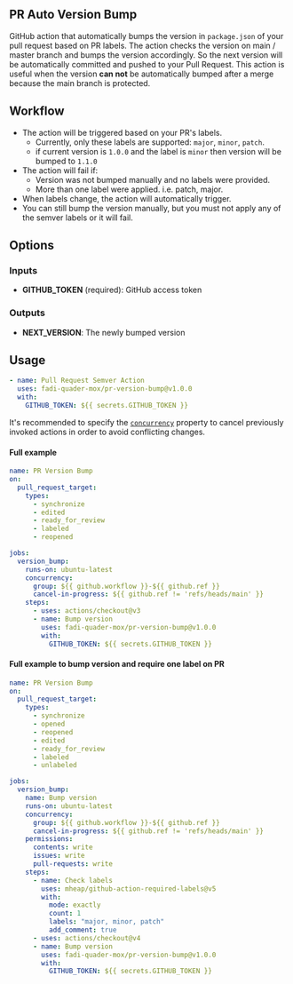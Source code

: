 ## PR Auto Version Bump
GitHub action that automatically bumps the version in `package.json` of your pull request based on PR labels. The action checks the version on main / master branch and bumps the version accordingly. So the next version will be automatically committed and pushed to your Pull Request.
This action is useful when the version **can not** be automatically bumped after a merge because the main branch is protected.

## Workflow
* The action will be triggered based on your PR's labels.
  * Currently, only these labels are supported: `major`, `minor`, `patch`.
  * if current version is `1.0.0` and the label is `minor` then version will be bumped to `1.1.0`
* The action will fail if:
  * Version was not bumped manually and no labels were provided.
  * More than one label were applied. i.e. patch, major.
* When labels change, the action will automatically trigger.
* You can still bump the version manually, but you must not apply any of the semver labels or it will fail.

## Options
### Inputs
* **GITHUB_TOKEN** (required): GitHub access token
### Outputs
* **NEXT_VERSION**: The newly bumped version

## Usage
```yaml
- name: Pull Request Semver Action
  uses: fadi-quader-mox/pr-version-bump@v1.0.0
  with:
    GITHUB_TOKEN: ${{ secrets.GITHUB_TOKEN }}
```
It's recommended to specify the [`concurrency`](https://docs.github.com/en/actions/using-jobs/using-concurrency) property to cancel previously invoked actions in order to avoid conflicting changes.

#### Full example
```yaml
name: PR Version Bump
on:
  pull_request_target:
    types:
      - synchronize
      - edited
      - ready_for_review
      - labeled
      - reopened

jobs:
  version_bump:
    runs-on: ubuntu-latest
    concurrency:
      group: ${{ github.workflow }}-${{ github.ref }}
      cancel-in-progress: ${{ github.ref != 'refs/heads/main' }}
    steps:
      - uses: actions/checkout@v3
      - name: Bump version
        uses: fadi-quader-mox/pr-version-bump@v1.0.0
        with:
          GITHUB_TOKEN: ${{ secrets.GITHUB_TOKEN }}
```

#### Full example to bump version and require one label on PR

```yaml
name: PR Version Bump
on:
  pull_request_target:
    types:
      - synchronize
      - opened
      - reopened
      - edited
      - ready_for_review
      - labeled
      - unlabeled

jobs:
  version_bump:
    name: Bump version
    runs-on: ubuntu-latest
    concurrency:
      group: ${{ github.workflow }}-${{ github.ref }}
      cancel-in-progress: ${{ github.ref != 'refs/heads/main' }}
    permissions:
      contents: write
      issues: write
      pull-requests: write
    steps:
      - name: Check labels
        uses: mheap/github-action-required-labels@v5
        with:
          mode: exactly
          count: 1
          labels: "major, minor, patch"
          add_comment: true
      - uses: actions/checkout@v4
      - name: Bump version
        uses: fadi-quader-mox/pr-version-bump@v1.0.0
        with:
          GITHUB_TOKEN: ${{ secrets.GITHUB_TOKEN }}
```
